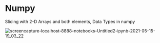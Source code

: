 # Numpy

Slicing with 2-D Arrays and both elements, Data Types in numpy

![screencapture-localhost-8888-notebooks-Untitled2-ipynb-2021-05-15-19_03_22](https://user-images.githubusercontent.com/82565293/118363150-9eeaed80-b5b0-11eb-8ddb-ecab8bbd0f9d.png)
